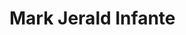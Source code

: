 
<h1>Mark Jerald Infante</h1>
<!--
**markjeraldinfante/markjeraldinfante** is a ✨ _special_ ✨ repository because its `README.md` (this file) appears on your GitHub profile.
### Hey, I'm Mark Jerald Infante  👋
Here are some ideas to get you started:

- 🔭 I’m currently working on ...
- 🌱 I’m currently learning ...
- 👯 I’m looking to collaborate on ...
- 🤔 I’m looking for help with ...
- 💬 Ask me about ...
- 📫 How to reach me: ...
- 😄 Pronouns: ...
- ⚡ Fun fact: ...
-->

## 🌐 Socials:
[![Behance](https://img.shields.io/badge/Behance-1769ff?logo=behance&logoColor=white)](https://behance.net/markjeinfante) [![Discord](https://img.shields.io/badge/Discord-%237289DA.svg?logo=discord&logoColor=white)](https://discord.gg/_sehana) [![Facebook](https://img.shields.io/badge/Facebook-%231877F2.svg?logo=Facebook&logoColor=white)](https://facebook.com/niyo.juan.22) [![Instagram](https://img.shields.io/badge/Instagram-%23E4405F.svg?logo=Instagram&logoColor=white)](https://instagram.com/markjeraldfranciscoinfante) [![LinkedIn](https://img.shields.io/badge/LinkedIn-%230077B5.svg?logo=linkedin&logoColor=white)](https://linkedin.com/in/mark-jerald-infante-872a94245) 

# 💻 Tech Stack:
![C#](https://img.shields.io/badge/c%23-%23239120.svg?style=flat&logo=c-sharp&logoColor=white) ![Adobe Lightroom](https://img.shields.io/badge/Adobe%20Lightroom-31A8FF.svg?style=flat&logo=Adobe%20Lightroom&logoColor=white) ![Adobe Photoshop](https://img.shields.io/badge/adobephotoshop-%2331A8FF.svg?style=flat&logo=adobephotoshop&logoColor=white) ![Canva](https://img.shields.io/badge/Canva-%2300C4CC.svg?style=flat&logo=Canva&logoColor=white) 	![Figma](https://img.shields.io/badge/figma-%23F24E1E.svg?style=flat&logo=figma&logoColor=white) ![Krita](https://img.shields.io/badge/Krita-203759?style=flat&logo=krita&logoColor=EEF37B) ![Aseprite](https://img.shields.io/badge/Aseprite-FFFFFF?style=flat&logo=Aseprite&logoColor=#7D929E) ![Adobe Illustrator](https://img.shields.io/badge/adobeillustrator-%23FF9A00.svg?style=flat&logo=adobeillustrator&logoColor=white) ![Jira](https://img.shields.io/badge/jira-%230A0FFF.svg?style=flat&logo=jira&logoColor=white) ![Postman](https://img.shields.io/badge/Postman-FF6C37?style=flat&logo=postman&logoColor=white) ![Notion](https://img.shields.io/badge/Notion-%23000000.svg?style=flat&logo=notion&logoColor=white)
# 📊 GitHub Stats:
![](https://github-readme-stats.vercel.app/api?username=markjeraldinfante&theme=merko&hide_border=true&include_all_commits=false&count_private=false)<br/>
![](https://github-readme-streak-stats.herokuapp.com/?user=markjeraldinfante&theme=merko&hide_border=true)<br/>
![](https://github-readme-stats.vercel.app/api/top-langs/?username=markjeraldinfante&theme=merko&hide_border=true&include_all_commits=false&count_private=false&layout=compact)

### ✍️ Random Dev Quote
![](https://quotes-github-readme.vercel.app/api?type=horizontal&theme=merko)

### 🔝 Top Contributed Repo
![](https://github-contributor-stats.vercel.app/api?username=markjeraldinfante&limit=5&theme=gruvbox&combine_all_yearly_contributions=true)

---
[![](https://visitcount.itsvg.in/api?id=markjeraldinfante&icon=0&color=5)](https://visitcount.itsvg.in)

<!-- Proudly created with GPRM ( https://gprm.itsvg.in ) -->
